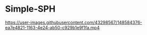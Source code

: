 # Simple-SPH
https://user-images.githubusercontent.com/43298567/148584376-ea7e4821-1163-4e24-ab50-c929b1e9f1fa.mp4
